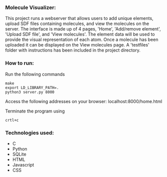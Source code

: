### Molecule Visualizer: 
This project runs a webserver that allows users to add unique elements, upload
SDF files containing molecules, and view the molecules on the server. The
interface is made up of 4 pages, 'Home', 'Add/remove element',
'Upload SDF file', and 'View molecules'. The element data will be used to
provide the visual representation of each atom. Once a molecule has been
uploaded it can be displayed on the View molecules page. A 'testfiles' folder
with instructions has been included in the project directory.

### How to run: 

Run the following commands
```
make
export LD_LIBRARY_PATH=.
python3 server.py 8000
```

Access the following addresses on your browser: localhost:8000/home.html

Terminate the program using
```
crtl+c
```

### Technologies used:
- C
- Python
- SQLite
- HTML
- Javascript
- CSS
